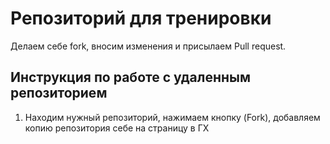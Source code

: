 # Репозиторий для тренировки

Делаем себе fork, вносим изменения и присылаем Pull request.

## Инструкция по работе с удаленным репозиторием

1. Находим нужный репозиторий, нажимаем кнопку (Fork), добавляем копию репозитория себе на страницу в ГХ

